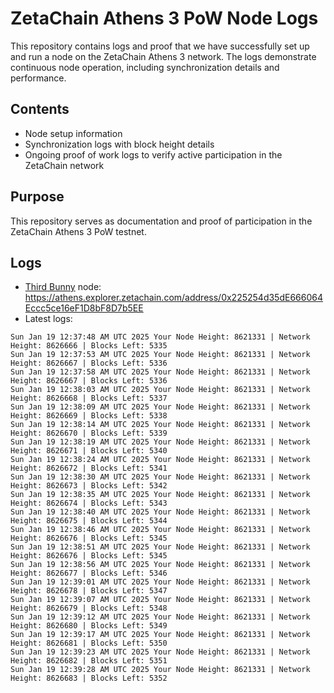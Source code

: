 # ZetaChain Athens 3 PoW Node Logs
This repository contains logs and proof that we have successfully set up and run a node on the ZetaChain Athens 3 network. The logs demonstrate continuous node operation, including synchronization details and performance.

## Contents
- Node setup information
- Synchronization logs with block height details
- Ongoing proof of work logs to verify active participation in the ZetaChain network

## Purpose
This repository serves as documentation and proof of participation in the ZetaChain Athens 3 PoW testnet.

## Logs

- [Third Bunny](https://thirdbunny.xyz/) node: https://athens.explorer.zetachain.com/address/0x225254d35dE666064Eccc5ce16eF1D8bF8D7b5EE
- Latest logs:
```
Sun Jan 19 12:37:48 AM UTC 2025 Your Node Height: 8621331 | Network Height: 8626666 | Blocks Left: 5335
Sun Jan 19 12:37:53 AM UTC 2025 Your Node Height: 8621331 | Network Height: 8626667 | Blocks Left: 5336
Sun Jan 19 12:37:58 AM UTC 2025 Your Node Height: 8621331 | Network Height: 8626667 | Blocks Left: 5336
Sun Jan 19 12:38:03 AM UTC 2025 Your Node Height: 8621331 | Network Height: 8626668 | Blocks Left: 5337
Sun Jan 19 12:38:09 AM UTC 2025 Your Node Height: 8621331 | Network Height: 8626669 | Blocks Left: 5338
Sun Jan 19 12:38:14 AM UTC 2025 Your Node Height: 8621331 | Network Height: 8626670 | Blocks Left: 5339
Sun Jan 19 12:38:19 AM UTC 2025 Your Node Height: 8621331 | Network Height: 8626671 | Blocks Left: 5340
Sun Jan 19 12:38:24 AM UTC 2025 Your Node Height: 8621331 | Network Height: 8626672 | Blocks Left: 5341
Sun Jan 19 12:38:30 AM UTC 2025 Your Node Height: 8621331 | Network Height: 8626673 | Blocks Left: 5342
Sun Jan 19 12:38:35 AM UTC 2025 Your Node Height: 8621331 | Network Height: 8626674 | Blocks Left: 5343
Sun Jan 19 12:38:40 AM UTC 2025 Your Node Height: 8621331 | Network Height: 8626675 | Blocks Left: 5344
Sun Jan 19 12:38:46 AM UTC 2025 Your Node Height: 8621331 | Network Height: 8626676 | Blocks Left: 5345
Sun Jan 19 12:38:51 AM UTC 2025 Your Node Height: 8621331 | Network Height: 8626676 | Blocks Left: 5345
Sun Jan 19 12:38:56 AM UTC 2025 Your Node Height: 8621331 | Network Height: 8626677 | Blocks Left: 5346
Sun Jan 19 12:39:01 AM UTC 2025 Your Node Height: 8621331 | Network Height: 8626678 | Blocks Left: 5347
Sun Jan 19 12:39:07 AM UTC 2025 Your Node Height: 8621331 | Network Height: 8626679 | Blocks Left: 5348
Sun Jan 19 12:39:12 AM UTC 2025 Your Node Height: 8621331 | Network Height: 8626680 | Blocks Left: 5349
Sun Jan 19 12:39:17 AM UTC 2025 Your Node Height: 8621331 | Network Height: 8626681 | Blocks Left: 5350
Sun Jan 19 12:39:23 AM UTC 2025 Your Node Height: 8621331 | Network Height: 8626682 | Blocks Left: 5351
Sun Jan 19 12:39:28 AM UTC 2025 Your Node Height: 8621331 | Network Height: 8626683 | Blocks Left: 5352
```
